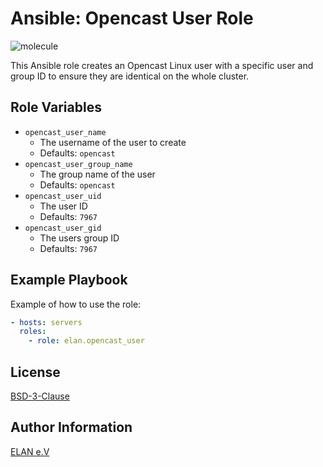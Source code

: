 Ansible: Opencast User Role
===========================

![molecule](https://github.com/elan-ev/opencast_user/actions/workflows/molecule.yml/badge.svg)

This Ansible role creates an Opencast Linux user with a specific user and group
ID to ensure they are identical on the whole cluster.

Role Variables
--------------

- `opencast_user_name`
  - The username of the user to create
  - Defaults: `opencast`
- `opencast_user_group_name`
  - The group name of the user
  - Defaults: `opencast`
- `opencast_user_uid`
  - The user ID
  - Defaults: `7967`
- `opencast_user_gid`
  - The users group ID
  - Defaults: `7967`

Example Playbook
----------------

Example of how to use the role:

```yaml
- hosts: servers
  roles:
    - role: elan.opencast_user
```


License
-------

[BSD-3-Clause](LICENSE)

Author Information
------------------

[ELAN e.V](https://elan-ev.de/)